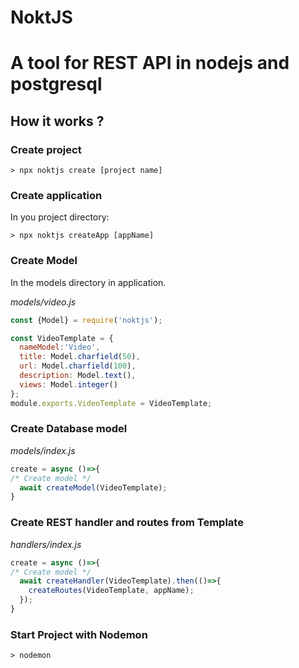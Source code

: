 # NoktJS
A tool for REST API in nodejs and postgresql
==============================================

## How it works ?
### Create project
```shell
> npx noktjs create [project name]
```
### Create application
In you project directory:
```shell
> npx noktjs createApp [appName]
```

### Create Model

In the models directory in application.

*models/video.js*
```javascript
const {Model} = require('noktjs');

const VideoTemplate = {
  nameModel:'Video',
  title: Model.charfield(50),
  url: Model.charfield(100),
  description: Model.text(),
  views: Model.integer()
};
module.exports.VideoTemplate = VideoTemplate;
```

### Create Database model

*models/index.js*
```javascript
create = async ()=>{
/* Create model */
  await createModel(VideoTemplate);
}
```

### Create REST handler and routes from Template

*handlers/index.js*
```javascript
create = async ()=>{
/* Create model */
  await createHandler(VideoTemplate).then(()=>{
    createRoutes(VideoTemplate, appName);
  });
}
```
### Start Project with Nodemon

```shell
> nodemon
```

